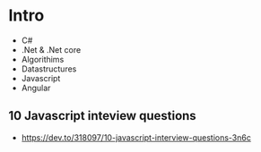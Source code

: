 # Intro
- C#
- .Net & .Net core
- Algorithims
- Datastructures
- Javascript
- Angular

## 10 Javascript inteview questions
- https://dev.to/318097/10-javascript-interview-questions-3n6c